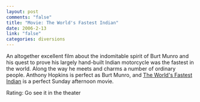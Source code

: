 ```yaml
--- 
layout: post
comments: "false"
title: "Movie: The World's Fastest Indian"
date: 2006-2-13
link: "false"
categories: diversions
---
```

An altogether excellent film about the indomitable spirit of Burt Munro and his quest to prove his largely hand-built Indian motorcycle was the fastest in the world. Along the way he meets and charms a number of ordinary people. Anthony Hopkins is perfect as Burt Munro, and <a href="http://imdb.com/title/tt0412080/" title="The World's Fastest Indian">The World's Fastest Indian</a> is a perfect Sunday afternoon movie.

Rating: Go see it in the theater
